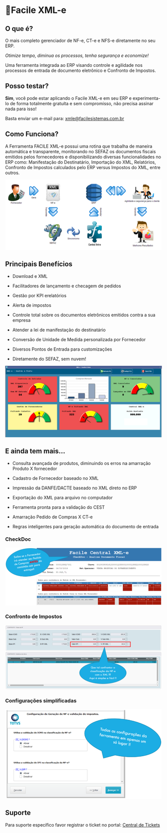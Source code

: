 # 📃Facile XML-e

## O que é?

O mais completo gerenciador de NF-e, CT-e e NFS-e diretamente no seu ERP. 

*Otimize tempo, diminua os processos, tenha segurança e economize!*

Uma ferramenta integrada ao ERP visando controle e agilidade nos processos de entrada de documento eletrônico e Confronto de Impostos.

## Posso testar?

**Sim**, você pode estar aplicando o Facile XML-e em seu ERP e experimenta-lo de forma totalmente gratuíta e sem compromisso, não precisa assinar nada para isso!

Basta enviar um e-mail para: [xmle@facilesistemas.com.br](mailto:xmle@facilesistemas.com.br)

## Como Funciona?

A Ferramenta FACILE XML-e possui uma rotina que trabalha de maneira automática e transparente, monitorando no SEFAZ os documentos fiscais emitidos pelos fornecedores e disponibilizando diversas funcionalidades no ERP como: Manifestação do Destinatário, Importação do XML, Relatórios, Confronto de Impostos calculados pelo ERP versus Impostos do XML, entre outros.

![Processo](../assets/xmle_processo.png "XML-e Processo")

## 

## Principais Benefícios

- Download e XML

- Facilitadores de lançamento e checagem de pedidos

- Gestão por KPI erelatórios

- Alerta de impostos

- Controle total sobre os documentos eletrônicos emitidos contra a sua empresa

- Atender a lei de manifestação do destinatário

- Conversão de Unidade de Medida personalizada por Fornecedor

- Diversos Pontos de Entrada para customizações

- Diretamente do SEFAZ, sem nuvem!

![GestaoaVista](../assets/xmle_kpi.png "Gestão à Vista")

## E ainda tem mais...

- Consulta avançada de produtos, diminuindo os erros na amarração Produto X fornecedor

- Cadastro de Fornecedor baseado no XML

- Impressão da DANFE/DACTE baseado no XML direto no ERP

- Exportação do XML para arquivo no computador

- Ferramenta pronta para a validação do CEST

- Amarração Pedido de Compras X CT-e

- Regras inteligentes para geração automática do documento de entrada

### 

### CheckDoc

![CheckDoc](../assets/xmle_checkdoc.png "CheckDoc")

### 

### Confronto de Impostos

![Confronto](../assets/xmle_confronto.png "Confronto de Impostos")

### 

### Configurações simplificadas

![wizard](../assets/xmle_wizard.png "Wizard de Configuração")

## 

## Suporte

Para suporte específico favor registrar o ticket no portal: [Central de Tickets](http://suporte.facilesistemas.com.br/)
